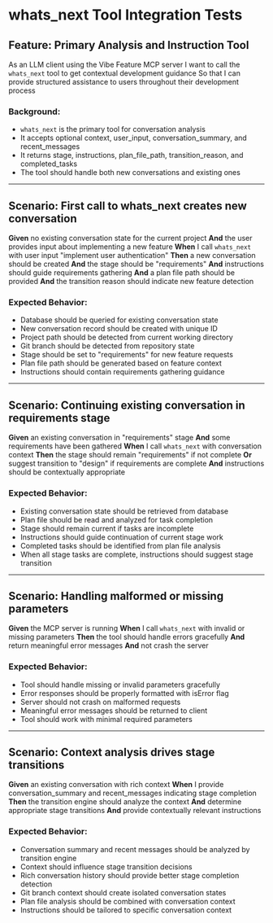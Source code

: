 # whats_next Tool Integration Tests

## Feature: Primary Analysis and Instruction Tool

As an LLM client using the Vibe Feature MCP server
I want to call the `whats_next` tool to get contextual development guidance
So that I can provide structured assistance to users throughout their development process

### Background:
- `whats_next` is the primary tool for conversation analysis
- It accepts optional context, user_input, conversation_summary, and recent_messages
- It returns stage, instructions, plan_file_path, transition_reason, and completed_tasks
- The tool should handle both new conversations and existing ones

---

## Scenario: First call to whats_next creates new conversation

**Given** no existing conversation state for the current project
**And** the user provides input about implementing a new feature
**When** I call `whats_next` with user input "implement user authentication"
**Then** a new conversation should be created
**And** the stage should be "requirements"
**And** instructions should guide requirements gathering
**And** a plan file path should be provided
**And** the transition reason should indicate new feature detection

### Expected Behavior:
- Database should be queried for existing conversation state
- New conversation record should be created with unique ID
- Project path should be detected from current working directory
- Git branch should be detected from repository state
- Stage should be set to "requirements" for new feature requests
- Plan file path should be generated based on feature context
- Instructions should contain requirements gathering guidance

---

## Scenario: Continuing existing conversation in requirements stage

**Given** an existing conversation in "requirements" stage
**And** some requirements have been gathered
**When** I call `whats_next` with conversation context
**Then** the stage should remain "requirements" if not complete
**Or** suggest transition to "design" if requirements are complete
**And** instructions should be contextually appropriate

### Expected Behavior:
- Existing conversation state should be retrieved from database
- Plan file should be read and analyzed for task completion
- Stage should remain current if tasks are incomplete
- Instructions should guide continuation of current stage work
- Completed tasks should be identified from plan file analysis
- When all stage tasks are complete, instructions should suggest stage transition

---

## Scenario: Handling malformed or missing parameters

**Given** the MCP server is running
**When** I call `whats_next` with invalid or missing parameters
**Then** the tool should handle errors gracefully
**And** return meaningful error messages
**And** not crash the server

### Expected Behavior:
- Tool should handle missing or invalid parameters gracefully
- Error responses should be properly formatted with isError flag
- Server should not crash on malformed requests
- Meaningful error messages should be returned to client
- Tool should work with minimal required parameters

---

## Scenario: Context analysis drives stage transitions

**Given** an existing conversation with rich context
**When** I provide conversation_summary and recent_messages indicating stage completion
**Then** the transition engine should analyze the context
**And** determine appropriate stage transitions
**And** provide contextually relevant instructions

### Expected Behavior:
- Conversation summary and recent messages should be analyzed by transition engine
- Context should influence stage transition decisions
- Rich conversation history should provide better stage completion detection
- Git branch context should create isolated conversation states
- Plan file analysis should be combined with conversation context
- Instructions should be tailored to specific conversation context
